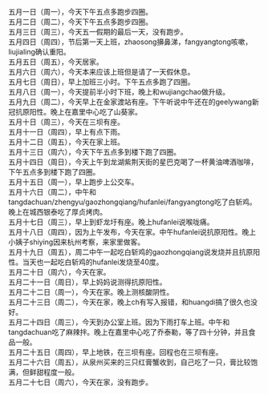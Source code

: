 五月一日（周一），今天下午五点多跑步四圈。</br>
五月二日（周二），今天下午五点多跑步四圈。</br>
五月三日（周三），今天五一假期的最后一天，没有跑步。</br>
五月四日（周四），节后第一天上班，zhaosong擤鼻涕，fangyangtong咳嗽，liujialing确认重阳。</br>
五月五日（周五），今天居家。</br>
五月六日（周六），今天本来应该上班但是请了一天假休息。</br>
五月七日（周日），早上加班三小时。下午五点多跑了四圈。</br>
五月八日（周一），今天提前半小时下班，晚上和wujiangchao做升级。</br>
五月九日（周二），今天早上在金家渡站有座。下午听说中午还在的geelywang新冠抗原阳性。晚上在嘉里中心吃了山葵家。</br>
五月十日（周三），今天在三坝有座。</br>
五月十一日（周四），早上有点下雨。</br>
五月十二日（周五），今天在家上班。</br>
五月十三日（周六），今天下午五点多到楼下跑了四圈。</br>
五月十四日（周日），今天上午到龙湖紫荆天街的星巴克喝了一杯黄油啤酒咖啡，下午五点多到楼下跑了四圈。</br>
五月十五日（周一），早上跑步上公交车。</br>
五月十六日（周二），中午和tangdachuan/zhengyu/gaozhongqiang/hufanlei/fangyangtong吃了白斩鸡。晚上在城西银泰吃了厚贞烤肉。</br>
五月十七日（周三），早上到虾龙圩有座。晚上hufanlei说喉咙痛。</br>
五月十八日（周四），因为上午发布，今天在家。中午hufanlei说抗原阳性。晚上小姨子shiying因来杭州考察，来家里做客。</br>
五月十九日（周五），周二中午一起吃白斩鸡的gaozhongqiang说发烧并且抗原阳性。当天也一起吃白斩鸡的hufanlei发烧至40度。</br>
五月二十日（周六），今天在家。</br>
五月二十一日（周日），早上妈妈说测得抗原阳性。</br>
五月二十二日（周一），今天在家。晚上测核酸阴性。</br>
五月二十三日（周二），今天在家，晚上ch有写入报错，和huangdi搞了很久也没好。</br>
五月二十四日（周三），今天到办公室上班。因为下雨打车上班。中午和tangdachuan吃了麻辣拌。晚上在嘉里中心吃了乔泰勒，等了四十分钟，并且食品一般。</br>
五月二十五日（周四），早上地铁，在三坝有座。回程也在三坝有座。</br>
五月二十六日（周五），从泉州买来的三只红膏蟹收到，自己吃了一只，膏比较饱满，但鲜甜程度一般。</br>
五月二十七日（周六），今天在家，没有跑步。</br>
